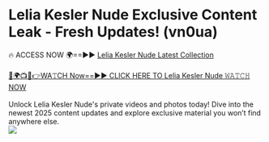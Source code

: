 # Lelia Kesler Nude Exclusive Content Leak - Fresh Updates! (vn0ua)

🔥 ACCESS NOW 🌍==►► <a href="https://tinyurl.com/2mz8nhtm" rel="nofollow">Lelia Kesler Nude Latest Collection</a>
<br><br>
[🔴🌍📺📱👉WA𝚃CH Now==►► CLICK HERE TO Lelia Kesler Nude 𝚆𝙰𝚃𝙲𝙷 NOW](https://tinyurl.com/2mz8nhtm)
<br><br>
Unlock Lelia Kesler Nude's private videos and photos today! Dive into the newest 2025 content updates and explore exclusive material you won’t find anywhere else.
<br>
<a href="https://tinyurl.com/2mz8nhtm" rel="nofollow" data-target="animated-image.originalLink"><img src="https://camo.githubusercontent.com/8a4f000d20f83aca3bf7ec5f350d767afa0574a8a352519fd8cfa583a6f93a33/68747470733a2f2f692e696d6775722e636f6d2f644a486b345a712e676966" data-canonical-src="https://i.imgur.com/dJHk4Zq.gif" style="max-width: 100%; display: inline-block;" data-target="animated-image.originalImage"></a>
<br>
